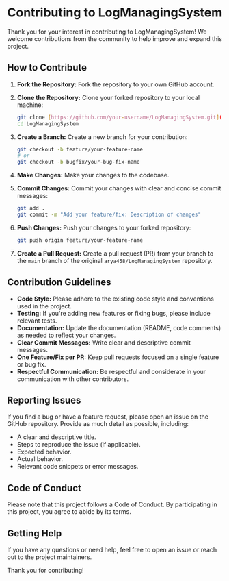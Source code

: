 # Contributing to LogManagingSystem

Thank you for your interest in contributing to LogManagingSystem! We welcome contributions from the community to help improve and expand this project.

## How to Contribute

1.  **Fork the Repository:** Fork the repository to your own GitHub account.
2.  **Clone the Repository:** Clone your forked repository to your local machine:

    ```bash
    git clone [https://github.com/your-username/LogManagingSystem.git](https://www.google.com/search?q=https://github.com/your-username/LogManagingSystem.git)
    cd LogManagingSystem
    ```

3.  **Create a Branch:** Create a new branch for your contribution:

    ```bash
    git checkout -b feature/your-feature-name
    # or
    git checkout -b bugfix/your-bug-fix-name
    ```

4.  **Make Changes:** Make your changes to the codebase.
5.  **Commit Changes:** Commit your changes with clear and concise commit messages:

    ```bash
    git add .
    git commit -m "Add your feature/fix: Description of changes"
    ```

6.  **Push Changes:** Push your changes to your forked repository:

    ```bash
    git push origin feature/your-feature-name
    ```

7.  **Create a Pull Request:** Create a pull request (PR) from your branch to the `main` branch of the original `arya458/LogManagingSystem` repository.

## Contribution Guidelines

* **Code Style:** Please adhere to the existing code style and conventions used in the project.
* **Testing:** If you're adding new features or fixing bugs, please include relevant tests.
* **Documentation:** Update the documentation (README, code comments) as needed to reflect your changes.
* **Clear Commit Messages:** Write clear and descriptive commit messages.
* **One Feature/Fix per PR:** Keep pull requests focused on a single feature or bug fix.
* **Respectful Communication:** Be respectful and considerate in your communication with other contributors.

## Reporting Issues

If you find a bug or have a feature request, please open an issue on the GitHub repository. Provide as much detail as possible, including:

* A clear and descriptive title.
* Steps to reproduce the issue (if applicable).
* Expected behavior.
* Actual behavior.
* Relevant code snippets or error messages.

## Code of Conduct

Please note that this project follows a Code of Conduct. By participating in this project, you agree to abide by its terms.

## Getting Help

If you have any questions or need help, feel free to open an issue or reach out to the project maintainers.

Thank you for contributing!
